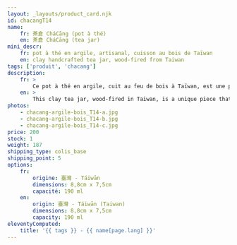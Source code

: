 ```yaml
---
layout: _layouts/product_card.njk
id: chacangT14
name:
    fr: 茶倉 CháCāng (pot à thé) 
    en: 茶倉 CháCāng (tea jar)
mini_descr:
    fr: pot à thé en argile, artisanal, cuisson au bois de Taïwan
    en: clay handcrafted tea jar, wood-fired from Taiwan
tags: ['produit', 'chacang']
description: 
    fr: >
        Ce pot à thé en argile, cuit au feu de bois à Taïwan, est une pièce unique qui incarne l’artisanat authentique.<!--more--> Ses couleurs terreuses et son fini brut évoquent la chaleur et la simplicité, parfait pour accompagner vos instants de thé avec naturel et élégance.
    en: >
        This clay tea jar, wood-fired in Taiwan, is a unique piece that embodies authentic craftsmanship.<!--more--> Its earthy tones and raw finish evoke warmth and simplicity, making it perfect to accompany your tea moments with natural elegance.
photos:
    - chacang-argile-bois_T14-a.jpg
    - chacang-argile-bois_T14-b.jpg
    - chacang-argile-bois_T14-c.jpg
price: 200
stock: 1
weight: 187
shipping_type: colis_base
shipping_point: 5
options:
    fr:
        origine: 臺灣 - Táiwān
        dimensions: 8,8cm x 7,5cm
        capacité: 190 ml
    en:
        origin: 臺灣 - Táiwān (Taiwan)
        dimensions: 8,8cm x 7,5cm
        capacity: 190 ml
eleventyComputed:
    title: '{{ tags }} - {{ name[page.lang] }}'
---
```

